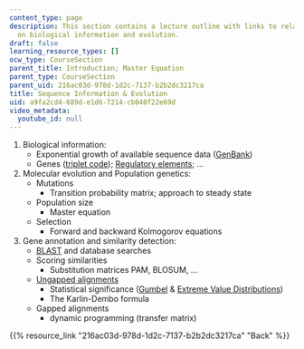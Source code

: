 ```yaml
---
content_type: page
description: This section contains a lecture outline with links to related materials
  on biological information and evolution.
draft: false
learning_resource_types: []
ocw_type: CourseSection
parent_title: Introduction; Master Equation
parent_type: CourseSection
parent_uid: 216ac03d-978d-1d2c-7137-b2b2dc3217ca
title: Sequence Information & Evolution
uid: a9fa2cd4-689d-e1d6-7214-cb040f22e69d
video_metadata:
  youtube_id: null
---
```

1. Biological information:
    - Exponential growth of available sequence data ([GenBank](http://www.ncbi.nlm.nih.gov/Genbank/genbankstats.html))
    - Genes ([triplet code](http://online.itp.ucsb.edu/online/infobio01/stormo2/oh/305.html)); [Regulatory elements](http://online.itp.ucsb.edu/online/infobio01/krivan/oh/102.html); …
2. Molecular evolution and Population genetics:
    - Mutations
        - Transition probability matrix; approach to steady state
    - Population size
        - Master equation
    - Selection
        - Forward and backward Kolmogorov equations
3. Gene annotation and similarity detection:
    - [BLAST](http://blast.ncbi.nlm.nih.gov/Blast.cgi?CMD=Web&PAGE_TYPE=BlastDocs) and database searches
    - Scoring similarities
        - Substitution matrices PAM, BLOSUM, …
    - [Ungapped alignments](http://online.itp.ucsb.edu/online/infobio01/altschul1/oh/03.html)
        - Statistical significance ([Gumbel](http://online.itp.ucsb.edu/online/infobio01/bundschuh/oh/05.html) & [Extreme Value Distributions](http://en.wikipedia.org/wiki/Generalized_extreme_value_distribution))
        - The Karlin-Dembo formula
    - Gapped alignments
        - dynamic programming (transfer matrix)

{{% resource_link "216ac03d-978d-1d2c-7137-b2b2dc3217ca" "Back" %}}